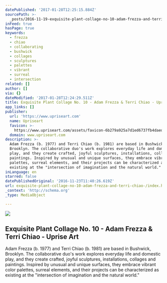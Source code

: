 ```yaml
---
datePublished: '2017-01-28T12:25:15.884Z'
sourcePath: >-
  _posts/2016-11-19-exquisite-plant-collage-no-10-adam-frezza-and-terri-chiao-.md
inFeed: true
hasPage: true
keywords:
  - frezza
  - chiao
  - collaborating
  - bushwick
  - collages
  - sculptures
  - palettes
  - vibrant
  - surreal
  - intersection
related: []
author: []
via: {}
dateModified: '2017-01-28T12:24:29.511Z'
title: Exquisite Plant Collage No. 10 - Adam Frezza & Terri Chiao - Uprise Art
app_links: []
publisher:
  url: 'https://www.upriseart.com'
  name: Upriseart
  favicon: >-
    https://www.upriseart.com/assets/favicon-6b279a925a7d1ed6737fb4daed2193bb9672eb904955c714ebe7dfef0f5fd46f.ico
  domain: www.upriseart.com
description: >-
  Adam Frezza (b. 1977) and Terri Chiao (b. 1981) are based in Bushwick,
  Brooklyn. The collaborative duo's work explores everyday life and domestic
  play, and they create crafted, joyful sculptures, installations, collages and
  paintings. Inspired by unusual and unique surfaces, they embrace vibrant color
  palettes, surreal elements, and their projects can be characterized as
  existing at the "intersection of imagination and the natural world."
inLanguage: en
starred: false
datePublishedOriginal: '2016-11-23T11:40:26.619Z'
url: exquisite-plant-collage-no-10-adam-frezza-and-terri-chiao-/index.html
_context: 'http://schema.org'
_type: MediaObject

---
```

<article style=""><img src="https://imgflo.herokuapp.com/graph/2b2431f8e7ba7b0/8e7f51e1b9fe41d1af21aad63a226a49/noop.jpg?input=https%3A%2F%2Fuprise-art.s3.amazonaws.com%2Fartwork_detail_images%2F5699a093-8ed3-4a75-a36f-c5fd77059d7b.jpg" /><h1>Exquisite Plant Collage No. 10 - Adam Frezza &amp; Terri Chiao - Uprise Art</h1><p>Adam Frezza (b. 1977) and Terri Chiao (b. 1981) are based in Bushwick, Brooklyn. The collaborative duo's work explores everyday life and domestic play, and they create crafted, joyful sculptures, installations, collages and paintings. Inspired by unusual and unique surfaces, they embrace vibrant color palettes, surreal elements, and their projects can be characterized as existing at the "intersection of imagination and the natural world."</p></article>
